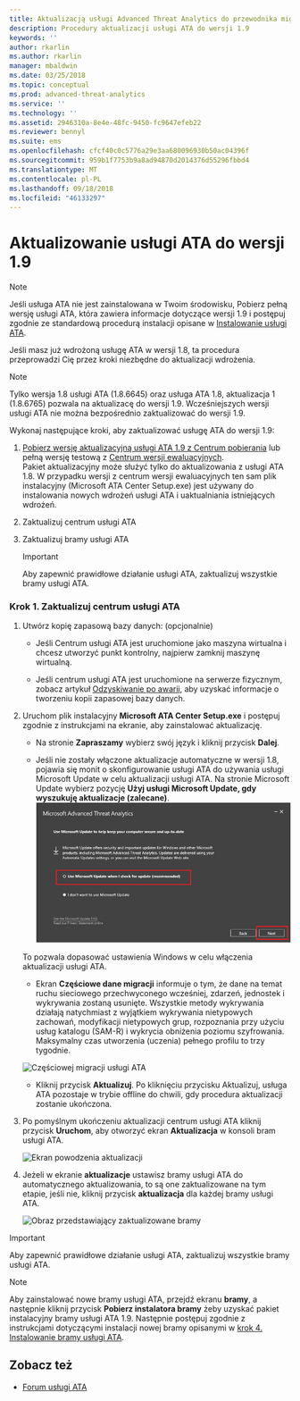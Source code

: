 ```yaml
---
title: Aktualizacją usługi Advanced Threat Analytics do przewodnika migracji 1.9 | Dokumentacja firmy Microsoft
description: Procedury aktualizacji usługi ATA do wersji 1.9
keywords: ''
author: rkarlin
ms.author: rkarlin
manager: mbaldwin
ms.date: 03/25/2018
ms.topic: conceptual
ms.prod: advanced-threat-analytics
ms.service: ''
ms.technology: ''
ms.assetid: 2946310a-8e4e-48fc-9450-fc9647efeb22
ms.reviewer: bennyl
ms.suite: ems
ms.openlocfilehash: cfcf40c0c5776a29e3aa680096930b50ac04396f
ms.sourcegitcommit: 959b1f7753b9a8ad94870d2014376d55296fbbd4
ms.translationtype: MT
ms.contentlocale: pl-PL
ms.lasthandoff: 09/18/2018
ms.locfileid: "46133297"
---
```

# <a name="updating-ata-to-version-19"></a>Aktualizowanie usługi ATA do wersji 1.9

> [!NOTE] 
> Jeśli usługa ATA nie jest zainstalowana w Twoim środowisku, Pobierz pełną wersję usługi ATA, która zawiera informacje dotyczące wersji 1.9 i postępuj zgodnie ze standardową procedurą instalacji opisane w [Instalowanie usługi ATA](install-ata-step1.md).

Jeśli masz już wdrożoną usługę ATA w wersji 1.8, ta procedura przeprowadzi Cię przez kroki niezbędne do aktualizacji wdrożenia.

> [!NOTE] 
>  Tylko wersja 1.8 usługi ATA (1.8.6645) oraz usługa ATA 1.8, aktualizacja 1 (1.8.6765) pozwala na aktualizacę do wersji 1.9. Wcześniejszych wersji usługi ATA nie można bezpośrednio zaktualizować do wersji 1.9.

Wykonaj następujące kroki, aby zaktualizować usługę ATA do wersji 1.9:

1.  [Pobierz wersję aktualizacyjną usługi ATA 1.9 z Centrum pobierania](https://www.microsoft.com/download/details.aspx?id=56725) lub pełną wersję testową z [Centrum wersji ewaluacyjnych](http://www.microsoft.com/evalcenter/evaluate-microsoft-advanced-threat-analytics).<br>
Pakiet aktualizacyjny może służyć tylko do aktualizowania z usługi ATA 1.8. W przypadku wersji z centrum wersji ewaluacyjnych ten sam plik instalacyjny (Microsoft ATA Center Setup.exe) jest używany do instalowania nowych wdrożeń usługi ATA i uaktualniania istniejących wdrożeń.

2.  Zaktualizuj centrum usługi ATA

4.  Zaktualizuj bramy usługi ATA

    > [!IMPORTANT]
    > Aby zapewnić prawidłowe działanie usługi ATA, zaktualizuj wszystkie bramy usługi ATA.

### <a name="step-1-update-the-ata-center"></a>Krok 1. Zaktualizuj centrum usługi ATA

1.  Utwórz kopię zapasową bazy danych: (opcjonalnie)

    -   Jeśli Centrum usługi ATA jest uruchomione jako maszyna wirtualna i chcesz utworzyć punkt kontrolny, najpierw zamknij maszynę wirtualną.

    -   Jeśli centrum usługi ATA jest uruchomione na serwerze fizycznym, zobacz artykuł [Odzyskiwanie po awarii](disaster-recovery.md), aby uzyskać informacje o tworzeniu kopii zapasowej bazy danych.

2.  Uruchom plik instalacyjny **Microsoft ATA Center Setup.exe** i postępuj zgodnie z instrukcjami na ekranie, aby zainstalować aktualizację.

    -  Na stronie **Zapraszamy** wybierz swój język i kliknij przycisk **Dalej**.

    -  Jeśli nie zostały włączone aktualizacje automatyczne w wersji 1.8, pojawia się monit o skonfigurowanie usługi ATA do używania usługi Microsoft Update w celu aktualizacji usługi ATA.  Na stronie Microsoft Update wybierz pozycję **Użyj usługi Microsoft Update, gdy wyszukuję aktualizacje (zalecane)**.
    ![Zachowaj aktualny obraz usługi ATA](media/ata_ms_update.png)
     
     To pozwala dopasować ustawienia Windows w celu włączenia aktualizacji usługi ATA. 
    
    -  Ekran **Częściowe dane migracji** informuje o tym, że dane na temat ruchu sieciowego przechwyconego wcześniej, zdarzeń, jednostek i wykrywania zostaną usunięte. Wszystkie metody wykrywania działają natychmiast z wyjątkiem wykrywania nietypowych zachowań, modyfikacji nietypowych grup, rozpoznania przy użyciu usług katalogu (SAM-R) i wykrycia obniżenia poziomu szyfrowania. Maksymalny czas utworzenia (uczenia) pełnego profilu to trzy tygodnie. 
     
      ![Częściowej migracji usługi ATA](media/partial-migration.png)

    -  Kliknij przycisk **Aktualizuj**. Po kliknięciu przycisku Aktualizuj, usługa ATA pozostaje w trybie offline do chwili, gdy procedura aktualizacji zostanie ukończona.

4.  Po pomyślnym ukończeniu aktualizacji centrum usługi ATA kliknij przycisk **Uruchom**, aby otworzyć ekran **Aktualizacja** w konsoli bram usługi ATA.

     ![Ekran powodzenia aktualizacji](media/migration-center-success.png)

5.  Jeżeli w ekranie **aktualizacje** ustawisz bramy usługi ATA do automatycznego aktualizowania, to są one zaktualizowane na tym etapie, jeśli nie, kliknij przycisk **aktualizacja** dla każdej bramy usługi ATA.
  
     ![Obraz przedstawiający zaktualizowane bramy](media/migration-update-gw.png)

  
> [!IMPORTANT] 
> Aby zapewnić prawidłowe działanie usługi ATA, zaktualizuj wszystkie bramy usługi ATA.
 
> [!NOTE] 
> Aby zainstalować nowe bramy usługi ATA, przejdź ekranu **bramy**, a następnie kliknij przycisk **Pobierz instalatora bramy** żeby uzyskać pakiet instalacyjny bramy usługi ATA 1.9. Następnie postępuj zgodnie z instrukcjami dotyczącymi instalacji nowej bramy opisanymi w [krok 4. Instalowanie bramy usługi ATA](install-ata-step4.md).


## <a name="see-also"></a>Zobacz też

- [Forum usługi ATA](https://social.technet.microsoft.com/Forums/security/home?forum=mata)
